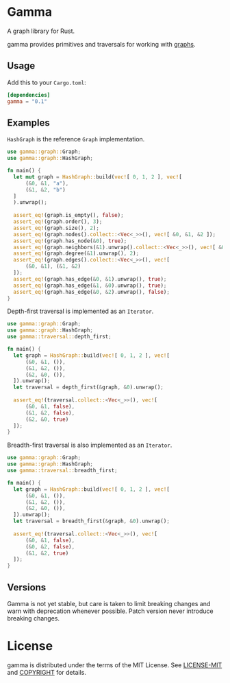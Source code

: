 # Gamma

A graph library for Rust.

gamma provides primitives and traversals for working with [graphs](https://en.wikipedia.org/wiki/Graph_theory).

## Usage

Add this to your `Cargo.toml`:

```toml
[dependencies]
gamma = "0.1"
```

## Examples

`HashGraph` is the reference `Graph` implementation.

```rust
use gamma::graph::Graph;
use gamma::graph::HashGraph;

fn main() {
  let mut graph = HashGraph::build(vec![ 0, 1, 2 ], vec![
      (&0, &1, "a"),
      (&1, &2, "b")
  ]
  ).unwrap();
  
  assert_eq!(graph.is_empty(), false);
  assert_eq!(graph.order(), 3);
  assert_eq!(graph.size(), 2);
  assert_eq!(graph.nodes().collect::<Vec<_>>(), vec![ &0, &1, &2 ]);
  assert_eq!(graph.has_node(&0), true);
  assert_eq!(graph.neighbors(&1).unwrap().collect::<Vec<_>>(), vec![ &0, &2 ]);
  assert_eq!(graph.degree(&1).unwrap(), 2);
  assert_eq!(graph.edges().collect::<Vec<_>>(), vec![
      (&0, &1), (&1, &2)
  ]);
  assert_eq!(graph.has_edge(&0, &1).unwrap(), true);
  assert_eq!(graph.has_edge(&1, &0).unwrap(), true);
  assert_eq!(graph.has_edge(&0, &2).unwrap(), false);
}
```

Depth-first traversal is implemented as an `Iterator`.

```rust
use gamma::graph::Graph;
use gamma::graph::HashGraph;
use gamma::traversal::depth_first;

fn main() {
  let graph = HashGraph::build(vec![ 0, 1, 2 ], vec![
      (&0, &1, ()),
      (&1, &2, ()),
      (&2, &0, ()),
  ]).unwrap();
  let traversal = depth_first(&graph, &0).unwrap();
  
  assert_eq!(traversal.collect::<Vec<_>>(), vec![
      (&0, &1, false),
      (&1, &2, false),
      (&2, &0, true)
  ]);
}
```

Breadth-first traversal is also implemented as an `Iterator`.

```rust
use gamma::graph::Graph;
use gamma::graph::HashGraph;
use gamma::traversal::breadth_first;

fn main() {
  let graph = HashGraph::build(vec![ 0, 1, 2 ], vec![
      (&0, &1, ()),
      (&1, &2, ()),
      (&2, &0, ()),
  ]).unwrap();
  let traversal = breadth_first(&graph, &0).unwrap();
  
  assert_eq!(traversal.collect::<Vec<_>>(), vec![
      (&0, &1, false),
      (&0, &2, false),
      (&1, &2, true)
  ]);
}
```

## Versions

Gamma is not yet stable, but care is taken to limit breaking changes
and warn with deprecation whenever possible. Patch version never introduce
breaking changes.

# License

gamma is distributed under the terms of the MIT License. See
[LICENSE-MIT](LICENSE-MIT) and [COPYRIGHT](COPYRIGHT) for details.